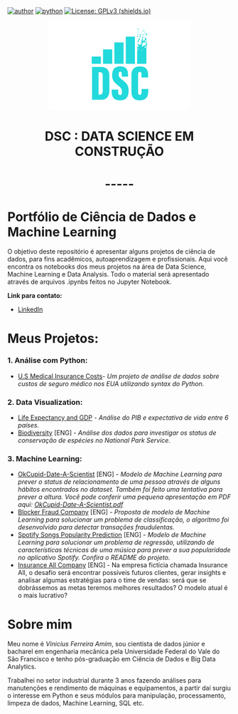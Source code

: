 [![author](https://img.shields.io/badge/vfamim-LinkedIn-blue.svg)](https://www.linkedin.com/in/vinicius-ferreira-amim-24275750/) [![python](https://img.shields.io/badge/python-v3.9-yellowgreen)](https://www.python.org/downloads/) [![License: GPLv3 (shields.io)](https://img.shields.io/badge/License-GPLv3-yellow.svg)](https://perso.crans.org/besson/LICENSE.html)



<p align = 'center'><img src="https://github.com/vfamim/Data-Science/blob/main/Logo/Artboard.jpg" style="zoom:100%;" /> </p>

# <p align ='center'>**DSC : DATA SCIENCE EM CONSTRUÇÃO**</p>

# <p align ='center'>-----</p>


# Portfólio de Ciência de Dados e Machine Learning

O objetivo deste repositório é apresentar alguns projetos de ciência de dados, para fins acadêmicos, autoaprendizagem e profissionais. Aqui você encontra os notebooks dos meus projetos na área de Data Science, Machine Learning e Data Analysis. Todo o material será apresentado através de arquivos .ipynbs feitos no Jupyter Notebook. 



**Link para contato:**

* [LinkedIn](https://www.linkedin.com/in/vfamim/)

  

# Meus Projetos:

### 1. Análise com Python:

* [U.S Medical Insurance Costs](https://github.com/vfamim/Data-Science/blob/main/U.S.%20Medical%20Insurance%20Costs/U.S.%20Medical%20Insurance%20Costs.ipynb)-  *Um projeto de análise de dados sobre custos de seguro médico nos EUA utilizando syntax do Python.*

### 2. Data Visualization:

* [Life Expectancy and GDP](https://github.com/vfamim/Data-Science/blob/main/Life-Expectancy-and-GDP-Starter/life_expectancy_gdp.ipynb) - *Análise do PIB e expectativa de vida entre 6 países.*
* [Biodiversity](https://github.com/vfamim/Data-Science/blob/main/Biodiversity/Biodiversity_DataViz.ipynb) [ENG] - *Análise dos dados para investigar os status de conservação de espécies no National Park Service.*

### 3. Machine Learning:
* [OkCupid-Date-A-Scientist](https://github.com/vfamim/Data-Science/blob/main/OKCupid-Date-A-Scientist/date-a-scientist.ipynb) [ENG] - *Modelo de Machine Learning para prever o status de relacionamento de uma pessoa através de alguns hábitos encontrados no dataset. Também foi feito uma tentativa para prever a altura. Você pode conferir uma pequena apresentação em PDF aqui: [OkCupid-Date-A-Scientist.pdf](https://github.com/vfamim/Data-Science/blob/main/OKCupid-Date-A-Scientist/Okcupid.pdf)*
* [Blocker Fraud Company](https://github.com/vfamim/Data-Science/tree/main/Blocker%20Fraud) [ENG] - *Proposta de modelo de Machine Learning para solucionar um problema de classificação, o algoritmo foi desenvolvido para detectar transações fraudulentas.*
* [Spotify Songs Popularity Prediction](https://github.com/vfamim/spotfy_dataset) [ENG] - *Modelo de Machine Learning para solucionar um problema de regressão, utilizando de características técnicas de uma música para prever a sua popularidade no aplicativo Spotify. Confira o README do projeto.*
* [Insurance All Company](https://github.com/vfamim/Insurance-all-company) [ENG] - Na empresa fictícia chamada Insurance All, o desafio será encontrar possíveis futuros clientes, gerar insights e analisar algumas estratégias para o time de vendas: será que se dobrássemos as metas teremos melhores resultados? O modelo atual é o mais lucrativo?

# Sobre mim

Meu nome é *Vinicius Ferreira Amim*, sou cientista de dados júnior e bacharel em engenharia mecânica pela Universidade Federal do Vale do São Francisco e tenho pós-graduação em Ciência de Dados e Big Data Analytics.

Trabalhei no setor industrial durante 3 anos fazendo análises para manutenções e rendimento de máquinas e equipamentos, a partir daí surgiu o interesse em Python e seus módulos para manipulação, processamento, limpeza de dados,  Machine Learning, SQL etc.

